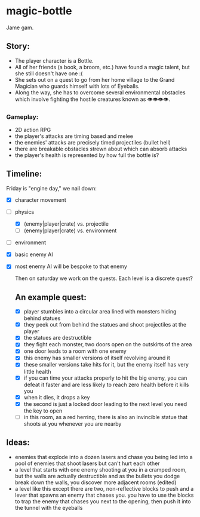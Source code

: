# magic-bottle

Jame gam.

## Story:

- The player character is a Bottle.
- All of her friends (a book, a broom, etc.) have found a magic talent, but she still doesn't have one :(
- She sets out on a quest to go from her home village to the Grand Magician who guards himself with lots of Eyeballs.
- Along the way, she has to overcome several environmental obstacles which involve fighting the hostile creatures known as 👁️👁️👁️👁️.

### Gameplay:

- 2D action RPG
- the player's attacks are timing based and melee
- the enemies' attacks are precisely timed projectiles (bullet hell)
- there are breakable obstacles strewn about which can absorb attacks
- the player's health is represented by how full the bottle is?

## Timeline:

Friday is "engine day," we nail down:

- [x] character movement
- [ ] physics
  - [x] (enemy|player|crate) vs. projectile
  - [ ] (enemy|player|crate) vs. environment
- [ ] environment
- [x] basic enemy AI
- [x] most enemy AI will be bespoke to that enemy

  Then on saturday we work on the quests. Each level is a discrete quest?

  ## An example quest:

  - [x] player stumbles into a circular area lined with monsters hiding behind statues
  - [x] they peek out from behind the statues and shoot projectiles at the player
  - [x] the statues are destructible
  - [x] they fight each monster, two doors open on the outskirts of the area
  - [x] one door leads to a room with one enemy
  - [x] this enemy has smaller versions of itself revolving around it
  - [x] these smaller versions take hits for it, but the enemy itself has very little health
  - [x] if you can time your attacks properly to hit the big enemy, you can defeat it faster and are less likely to reach zero health before it kills you
  - [x] when it dies, it drops a key
  - [x] the second is just a locked door leading to the next level you need the key to open
  - [ ] in this room, as a red herring, there is also an invincible statue that shoots at you whenever you are nearby

## Ideas:

- enemies that explode into a dozen lasers and chase you being led into a pool of enemies that shoot lasers but can't hurt each other
- a level that starts with one enemy shooting at you in a cramped room, but the walls are actually destructible and as the bullets you dodge break down the walls, you discover more adjacent rooms (edited)
- a level like this except there are two, non-reflective blocks to push and a lever that spawns an enemy that chases you. you have to use the blocks to trap the enemy that chases you next to the opening, then push it into the tunnel with the eyeballs
